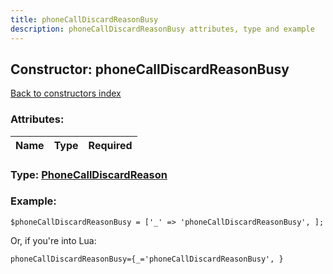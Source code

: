 ```yaml
---
title: phoneCallDiscardReasonBusy
description: phoneCallDiscardReasonBusy attributes, type and example
---
```

## Constructor: phoneCallDiscardReasonBusy  
[Back to constructors index](index.md)



### Attributes:

| Name     |    Type       | Required |
|----------|:-------------:|---------:|



### Type: [PhoneCallDiscardReason](../types/PhoneCallDiscardReason.md)


### Example:

```
$phoneCallDiscardReasonBusy = ['_' => 'phoneCallDiscardReasonBusy', ];
```  

Or, if you're into Lua:  


```
phoneCallDiscardReasonBusy={_='phoneCallDiscardReasonBusy', }

```


